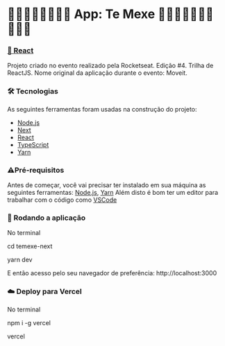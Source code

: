 <h1>
    🏋🏻🏋🏻‍♀️🏋🏽‍♀️ App: Te Mexe 🏃🏻🏃🏽🏃🏻‍♀️🏃🏽‍♀️
</h1>

<h3>
    <a href="https://pt-br.reactjs.org/">🔗 React</a>          
</h3>
<p> Projeto criado no evento realizado pela Rocketseat.
    Edição #4.
    Trilha de ReactJS.
    Nome original da aplicação durante o evento: Moveit. </p> 

### 🛠 Tecnologias

As seguintes ferramentas foram usadas na construção do projeto:

- [Node.js](https://nodejs.org/en/)
- [Next](https://nextjs.org/)
- [React](https://pt-br.reactjs.org/)
- [TypeScript](https://www.typescriptlang.org/)
- [Yarn](https://yarnpkg.com/)

### ⚠️Pré-requisitos

Antes de começar, você vai precisar ter instalado em sua máquina as seguintes ferramentas:
[Node.js](https://nodejs.org/en/),
[Yarn](https://yarnpkg.com/) 
Além disto é bom ter um editor para trabalhar com o código como [VSCode](https://code.visualstudio.com/)

### 🎲 Rodando a aplicação

No terminal

cd temexe-next

yarn dev

E então acesso pelo seu navegador de preferência: http://localhost:3000

### ☁️ Deploy para Vercel

No terminal

npm i -g vercel

vercel